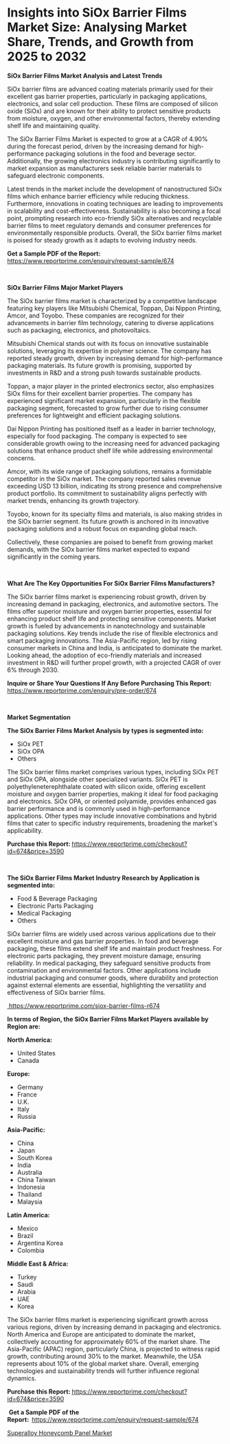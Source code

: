 <p><h1>Insights into SiOx Barrier Films Market Size: Analysing Market Share, Trends, and Growth from 2025 to 2032</h1></p><p><strong>SiOx Barrier Films Market Analysis and Latest Trends</strong></p>
<p><p>SiOx barrier films are advanced coating materials primarily used for their excellent gas barrier properties, particularly in packaging applications, electronics, and solar cell production. These films are composed of silicon oxide (SiOx) and are known for their ability to protect sensitive products from moisture, oxygen, and other environmental factors, thereby extending shelf life and maintaining quality.</p><p>The SiOx Barrier Films Market is expected to grow at a CAGR of 4.90% during the forecast period, driven by the increasing demand for high-performance packaging solutions in the food and beverage sector. Additionally, the growing electronics industry is contributing significantly to market expansion as manufacturers seek reliable barrier materials to safeguard electronic components. </p><p>Latest trends in the market include the development of nanostructured SiOx films which enhance barrier efficiency while reducing thickness. Furthermore, innovations in coating techniques are leading to improvements in scalability and cost-effectiveness. Sustainability is also becoming a focal point, prompting research into eco-friendly SiOx alternatives and recyclable barrier films to meet regulatory demands and consumer preferences for environmentally responsible products. Overall, the SiOx barrier films market is poised for steady growth as it adapts to evolving industry needs.</p></p>
<p><strong>Get a Sample PDF of the Report:&nbsp;</strong> <a href="https://www.reportprime.com/enquiry/request-sample/674?utm_campaign=3249&utm_medium=2&utm_source=Github&utm_content=ia&utm_term=18032025&utm_id=siox-barrier-films">https://www.reportprime.com/enquiry/request-sample/674</a></p>
<p>&nbsp;</p>
<p><strong>SiOx Barrier Films Major Market Players</strong></p>
<p><p>The SiOx barrier films market is characterized by a competitive landscape featuring key players like Mitsubishi Chemical, Toppan, Dai Nippon Printing, Amcor, and Toyobo. These companies are recognized for their advancements in barrier film technology, catering to diverse applications such as packaging, electronics, and photovoltaics.</p><p>Mitsubishi Chemical stands out with its focus on innovative sustainable solutions, leveraging its expertise in polymer science. The company has reported steady growth, driven by increasing demand for high-performance packaging materials. Its future growth is promising, supported by investments in R&D and a strong push towards sustainable products.</p><p>Toppan, a major player in the printed electronics sector, also emphasizes SiOx films for their excellent barrier properties. The company has experienced significant market expansion, particularly in the flexible packaging segment, forecasted to grow further due to rising consumer preferences for lightweight and efficient packaging solutions.</p><p>Dai Nippon Printing has positioned itself as a leader in barrier technology, especially for food packaging. The company is expected to see considerable growth owing to the increasing need for advanced packaging solutions that enhance product shelf life while addressing environmental concerns.</p><p>Amcor, with its wide range of packaging solutions, remains a formidable competitor in the SiOx market. The company reported sales revenue exceeding USD 13 billion, indicating its strong presence and comprehensive product portfolio. Its commitment to sustainability aligns perfectly with market trends, enhancing its growth trajectory.</p><p>Toyobo, known for its specialty films and materials, is also making strides in the SiOx barrier segment. Its future growth is anchored in its innovative packaging solutions and a robust focus on expanding global reach.</p><p>Collectively, these companies are poised to benefit from growing market demands, with the SiOx barrier films market expected to expand significantly in the coming years.</p></p>
<p>&nbsp;</p>
<p><strong>What Are The Key Opportunities For SiOx Barrier Films Manufacturers?</strong></p>
<p><p>The SiOx barrier films market is experiencing robust growth, driven by increasing demand in packaging, electronics, and automotive sectors. The films offer superior moisture and oxygen barrier properties, essential for enhancing product shelf life and protecting sensitive components. Market growth is fueled by advancements in nanotechnology and sustainable packaging solutions. Key trends include the rise of flexible electronics and smart packaging innovations. The Asia-Pacific region, led by rising consumer markets in China and India, is anticipated to dominate the market. Looking ahead, the adoption of eco-friendly materials and increased investment in R&D will further propel growth, with a projected CAGR of over 6% through 2030.</p></p>
<p><strong>Inquire or Share Your Questions If Any Before Purchasing This Report:</strong> <a href="https://www.reportprime.com/enquiry/pre-order/674?utm_campaign=3249&utm_medium=2&utm_source=Github&utm_content=ia&utm_term=18032025&utm_id=siox-barrier-films">https://www.reportprime.com/enquiry/pre-order/674</a></p>
<p>&nbsp;</p>
<p><strong>Market Segmentation</strong></p>
<p><strong>The SiOx Barrier Films Market Analysis by types is segmented into:</strong></p>
<p><ul><li>SiOx PET</li><li>SiOx OPA</li><li>Others</li></ul></p>
<p><p>The SiOx barrier films market comprises various types, including SiOx PET and SiOx OPA, alongside other specialized variants. SiOx PET is polyethyleneterephthalate coated with silicon oxide, offering excellent moisture and oxygen barrier properties, making it ideal for food packaging and electronics. SiOx OPA, or oriented polyamide, provides enhanced gas barrier performance and is commonly used in high-performance applications. Other types may include innovative combinations and hybrid films that cater to specific industry requirements, broadening the market's applicability.</p></p>
<p><strong>Purchase this Report:&nbsp;</strong><a href="https://www.reportprime.com/checkout?id=674&price=3590&utm_campaign=3249&utm_medium=2&utm_source=Github&utm_content=ia&utm_term=18032025&utm_id=siox-barrier-films">https://www.reportprime.com/checkout?id=674&price=3590</a></p>
<p>&nbsp;</p>
<p><strong>The SiOx Barrier Films Market Industry Research by Application is segmented into:</strong></p>
<p><ul><li>Food & Beverage Packaging</li><li>Electronic Parts Packaging</li><li>Medical Packaging</li><li>Others</li></ul></p>
<p><p>SiOx barrier films are widely used across various applications due to their excellent moisture and gas barrier properties. In food and beverage packaging, these films extend shelf life and maintain product freshness. For electronic parts packaging, they prevent moisture damage, ensuring reliability. In medical packaging, they safeguard sensitive products from contamination and environmental factors. Other applications include industrial packaging and consumer goods, where durability and protection against external elements are essential, highlighting the versatility and effectiveness of SiOx barrier films.</p></p>
<p><a href="https://www.reportprime.com/siox-barrier-films-r674?utm_campaign=3249&utm_medium=2&utm_source=Github&utm_content=ia&utm_term=18032025&utm_id=siox-barrier-films">&nbsp;https://www.reportprime.com/siox-barrier-films-r674</a></p>
<p><strong>In terms of Region, the SiOx Barrier Films Market Players available by Region are:</strong></p>
<p>
    <p> <strong> North America: </strong>
        <ul>
            <li>United States</li>
            <li>Canada</li>
        </ul>
        </p> 
    <p> <strong> Europe: </strong>
        <ul>
            <li>Germany</li>
            <li>France</li>
            <li>U.K.</li>
            <li>Italy</li>
            <li>Russia</li>
        </ul>
        </p> 
    <p> <strong> Asia-Pacific: </strong>
        <ul>
            <li>China</li>
            <li>Japan</li>
            <li>South Korea</li>
            <li>India</li>
            <li>Australia</li>
            <li>China Taiwan</li>
            <li>Indonesia</li>
            <li>Thailand</li>
            <li>Malaysia</li>
        </ul>
        </p> 
    <p> <strong> Latin America: </strong>
        <ul>
            <li>Mexico</li>
            <li>Brazil</li>
            <li>Argentina Korea</li>
            <li>Colombia</li>
        </ul>
        </p> 
    <p> <strong> Middle East & Africa: </strong>
        <ul>
            <li>Turkey</li>
            <li>Saudi</li>
            <li>Arabia</li>
            <li>UAE</li>
            <li>Korea</li>
        </ul>
    </p>
    </p>
<p><p>The SiOx barrier films market is experiencing significant growth across various regions, driven by increasing demand in packaging and electronics. North America and Europe are anticipated to dominate the market, collectively accounting for approximately 60% of the market share. The Asia-Pacific (APAC) region, particularly China, is projected to witness rapid growth, contributing around 30% to the market. Meanwhile, the USA represents about 10% of the global market share. Overall, emerging technologies and sustainability trends will further influence regional dynamics.</p></p>
<p><strong>Purchase this Report: </strong><a href="https://www.reportprime.com/checkout?id=674&price=3590&utm_campaign=3249&utm_medium=2&utm_source=Github&utm_content=ia&utm_term=18032025&utm_id=siox-barrier-films">https://www.reportprime.com/checkout?id=674&price=3590</a></p>
<p>&nbsp;<strong>Get a Sample PDF of the Report:&nbsp;&nbsp;</strong><a href="https://www.reportprime.com/enquiry/request-sample/674?utm_campaign=3249&utm_medium=2&utm_source=Github&utm_content=ia&utm_term=18032025&utm_id=siox-barrier-films">https://www.reportprime.com/enquiry/request-sample/674</a></p>
<p><strong></strong></p>
<p><p><a href="https://github.com/akermigarib/Market-Research-Report-List-1/blob/main/superalloy-honeycomb-panel-market.md?utm_campaign=3249&utm_medium=2&utm_source=Github&utm_content=ia&utm_term=18032025&utm_id=siox-barrier-films">Superalloy Honeycomb Panel Market</a></p></p>